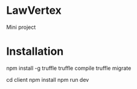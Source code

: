# LawVertex
Mini project

# Installation
npm install -g truffle
truffle compile
truffle migrate

cd client
npm install
npm run dev

<!-- mat = mat.map((_, colIndex) => mat.map(row => row[colIndex]));
mat[0][0]=[mat[3][3],mat[3][3]=mat[0][0]][0]
mat[1][1]=[mat[2][2],mat[2][2]=mat[1][1]][0] -->